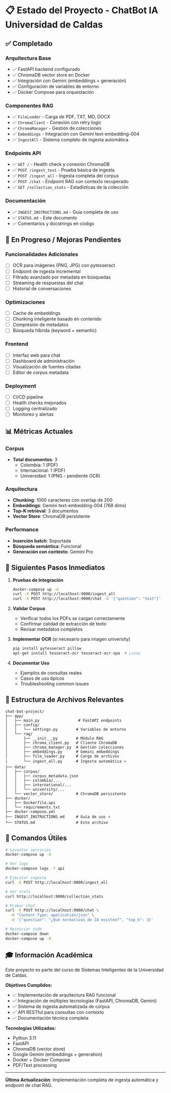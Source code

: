 # 📋 Estado del Proyecto - ChatBot IA Universidad de Caldas

## ✅ Completado

### Arquitectura Base
- ✅ FastAPI backend configurado
- ✅ ChromaDB vector store en Docker
- ✅ Integración con Gemini (embeddings + generación)
- ✅ Configuración de variables de entorno
- ✅ Docker Compose para orquestación

### Componentes RAG
- ✅ `FileLoader` - Carga de PDF, TXT, MD, DOCX
- ✅ `ChromaClient` - Conexión con retry logic
- ✅ `ChromaManager` - Gestión de colecciones
- ✅ `Embeddings` - Integración con Gemini text-embedding-004
- ✅ `IngestAll` - Sistema completo de ingesta automática

### Endpoints API
- ✅ `GET /` - Health check y conexión ChromaDB
- ✅ `POST /ingest_test` - Prueba básica de ingesta
- ✅ `POST /ingest_all` - Ingesta completa del corpus
- ✅ `POST /chat` - Endpoint RAG con contexto recuperado
- ✅ `GET /collection_stats` - Estadísticas de la colección

### Documentación
- ✅ `INGEST_INSTRUCTIONS.md` - Guía completa de uso
- ✅ `STATUS.md` - Este documento
- ✅ Comentarios y docstrings en código

## 🔄 En Progreso / Mejoras Pendientes

### Funcionalidades Adicionales
- [ ] OCR para imágenes (PNG, JPG) con pytesseract
- [ ] Endpoint de ingesta incremental
- [ ] Filtrado avanzado por metadata en búsquedas
- [ ] Streaming de respuestas del chat
- [ ] Historial de conversaciones

### Optimizaciones
- [ ] Cache de embeddings
- [ ] Chunking inteligente basado en contenido
- [ ] Compresión de metadatos
- [ ] Búsqueda híbrida (keyword + semantic)

### Frontend
- [ ] Interfaz web para chat
- [ ] Dashboard de administración
- [ ] Visualización de fuentes citadas
- [ ] Editor de corpus metadata

### Deployment
- [ ] CI/CD pipeline
- [ ] Health checks mejorados
- [ ] Logging centralizado
- [ ] Monitoreo y alertas

## 📊 Métricas Actuales

### Corpus
- **Total documentos**: 3
  - Colombia: 1 (PDF)
  - Internacional: 1 (PDF)
  - Universidad: 1 (PNG - pendiente OCR)

### Arquitectura
- **Chunking**: 1000 caracteres con overlap de 200
- **Embeddings**: Gemini text-embedding-004 (768 dims)
- **Top-K retrieval**: 3 documentos
- **Vector Store**: ChromaDB persistente

### Performance
- **Inserción batch**: Soportada
- **Búsqueda semántica**: Funcional
- **Generación con contexto**: Gemini Pro

## 🎯 Siguientes Pasos Inmediatos

1. **Pruebas de Integración**
   ```bash
   docker-compose up -d
   curl -X POST http://localhost:9000/ingest_all
   curl -X POST http://localhost:9000/chat -d '{"question": "test"}'
   ```

2. **Validar Corpus**
   - Verificar todos los PDFs se cargan correctamente
   - Confirmar calidad de extracción de texto
   - Revisar metadatos completos

3. **Implementar OCR** (si necesario para imagen university)
   ```bash
   pip install pytesseract pillow
   apt-get install tesseract-ocr tesseract-ocr-spa  # Linux
   ```

4. **Documentar Uso**
   - Ejemplos de consultas reales
   - Casos de uso típicos
   - Troubleshooting common issues

## 📁 Estructura de Archivos Relevantes

```
chat-bot-project/
├── app/
│   ├── main.py                 # FastAPI endpoints
│   ├── config/
│   │   └── settings.py        # Variables de entorno
│   └── rag/
│       ├── __init__.py        # Módulo RAG
│       ├── chroma_client.py   # Cliente ChromaDB
│       ├── chroma_manager.py  # Gestión colecciones
│       ├── embeddings.py      # Gemini embeddings
│       ├── file_loader.py     # Carga de archivos
│       └── ingest_all.py      # Ingesta automática ⭐
├── data/
│   ├── corpus/
│   │   ├── corpus_metadata.json
│   │   ├── colombia/...
│   │   ├── international/...
│   │   └── university/...
│   └── vector_store/          # ChromaDB persistente
├── docker/
│   ├── Dockerfile.api
│   └── requirements.txt
├── docker-compose.yml
├── INGEST_INSTRUCTIONS.md     # Guía de uso ⭐
└── STATUS.md                  # Este archivo
```

## 🔗 Comandos Útiles

```bash
# Levantar servicios
docker-compose up -d

# Ver logs
docker-compose logs -f api

# Ejecutar ingesta
curl -X POST http://localhost:9000/ingest_all

# Ver stats
curl http://localhost:9000/collection_stats

# Probar chat
curl -X POST http://localhost:9000/chat \
  -H "Content-Type: application/json" \
  -d '{"question": "¿Qué normativas de IA existen?", "top_k": 3}'

# Reiniciar todo
docker-compose down
docker-compose up -d
```

## 🎓 Información Académica

Este proyecto es parte del curso de Sistemas Inteligentes de la Universidad de Caldas.

**Objetivos Cumplidos:**
- ✅ Implementación de arquitectura RAG funcional
- ✅ Integración de múltiples tecnologías (FastAPI, ChromaDB, Gemini)
- ✅ Sistema de ingesta automatizada de corpus
- ✅ API RESTful para consultas con contexto
- ✅ Documentación técnica completa

**Tecnologías Utilizadas:**
- Python 3.11
- FastAPI
- ChromaDB (vector store)
- Google Gemini (embeddings + generation)
- Docker + Docker Compose
- PDF/Text processing

---

**Última Actualización**: Implementación completa de ingesta automática y endpoint de chat RAG.
